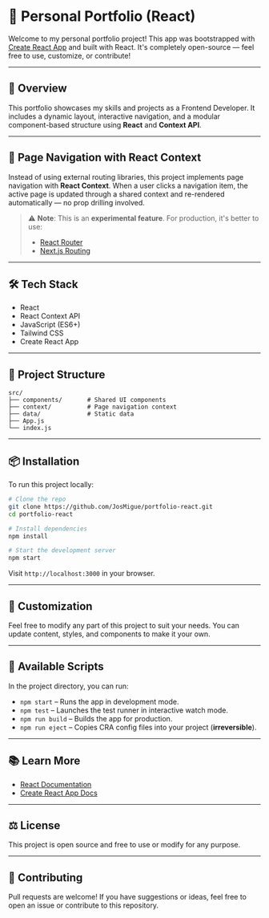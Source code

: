 # 🚀 Personal Portfolio (React)

Welcome to my personal portfolio project!
This app was bootstrapped with [Create React App](https://github.com/facebook/create-react-app) and built with React.
It's completely open-source — feel free to use, customize, or contribute!

---

## 📸 Overview

This portfolio showcases my skills and projects as a Frontend Developer. It includes a dynamic layout, interactive navigation, and a modular component-based structure using **React** and **Context API**.

---

## 🧽 Page Navigation with React Context

Instead of using external routing libraries, this project implements page navigation with **React Context**.
When a user clicks a navigation item, the active page is updated through a shared context and re-rendered automatically — no prop drilling involved.

> ⚠️ **Note**:
> This is an **experimental feature**. For production, it's better to use:
>
> * [React Router](https://reactrouter.com/)
> * [Next.js Routing](https://nextjs.org/docs/routing/introduction)

---

## 🛠 Tech Stack

* React
* React Context API
* JavaScript (ES6+)
* Tailwind CSS
* Create React App

---

## 📁 Project Structure

```
src/
├── components/       # Shared UI components
├── context/          # Page navigation context
├── data/             # Static data
├── App.js
└── index.js
```

---

## 📦 Installation

To run this project locally:

```bash
# Clone the repo
git clone https://github.com/JosMigue/portfolio-react.git
cd portfolio-react

# Install dependencies
npm install

# Start the development server
npm start
```

Visit `http://localhost:3000` in your browser.

---

## 🧹 Customization

Feel free to modify any part of this project to suit your needs. You can update content, styles, and components to make it your own.

---

## 🧪 Available Scripts

In the project directory, you can run:

* `npm start` – Runs the app in development mode.
* `npm test` – Launches the test runner in interactive watch mode.
* `npm run build` – Builds the app for production.
* `npm run eject` – Copies CRA config files into your project (**irreversible**).

---

## 📚 Learn More

* [React Documentation](https://reactjs.org/)
* [Create React App Docs](https://facebook.github.io/create-react-app/docs/getting-started)

---

## ⚖️ License

This project is open source and free to use or modify for any purpose.

---

## 🤝 Contributing

Pull requests are welcome!
If you have suggestions or ideas, feel free to open an issue or contribute to this repository.
